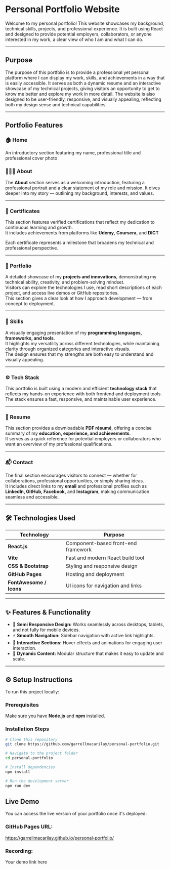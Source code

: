 #  Personal Portfolio Website

Welcome to my personal portfolio! This website showcases my background, technical skills, projects, and professional experience. It is built using React and designed to provide potential employers, collaborators, or anyone interested in my work, a clear view of who I am and what I can do.

---

## Purpose

The purpose of this portfolio is to provide a professional yet personal platform where I can display my work, skills, and achievements in a way that is easily accessible. It serves as both a dynamic resume and an interactive showcase of my technical projects, giving visitors an opportunity to get to know me better and explore my work in more detail. The website is also designed to be user-friendly, responsive, and visually appealing, reflecting both my design sense and technical capabilities.

---

## Portfolio Features

### 🏠 Home
An introductory section featuring my name, professional title and professional cover photo 

### 👨🏻‍💻 About
The **About** section serves as a welcoming introduction, featuring a professional portrait and a clear statement of my role and mission. It dives deeper into my story — outlining my background, interests, and values.  

---

### 🪪 Certificates
This section features verified certifications that reflect my dedication to continuous learning and growth.  
It includes achievements from platforms like **Udemy**, **Coursera**, and **DICT**

Each certificate represents a milestone that broadens my technical and professional perspective.

---

### 💼 Portfolio
A detailed showcase of my **projects and innovations**, demonstrating my technical ability, creativity, and problem-solving mindset.  
Visitors can explore the technologies I use, read short descriptions of each project, and access live demos or GitHub repositories.  
This section gives a clear look at how I approach development — from concept to deployment.

---

### 🧠 Skills
A visually engaging presentation of my **programming languages, frameworks, and tools**.  
It highlights my versatility across different technologies, while maintaining clarity through organized categories and interactive visuals.  
The design ensures that my strengths are both easy to understand and visually appealing.

---

### ⚙️ Tech Stack
This portfolio is built using a modern and efficient **technology stack** that reflects my hands-on experience with both frontend and deployment tools.  
The stack ensures a fast, responsive, and maintainable user experience.

---

### 📄 Resume
This section provides a downloadable **PDF résumé**, offering a concise summary of my **education, experience, and achievements**.  
It serves as a quick reference for potential employers or collaborators who want an overview of my professional qualifications.

---

### 📬 Contact
The final section encourages visitors to connect — whether for collaborations, professional opportunities, or simply sharing ideas.  
It includes direct links to my **email** and professional profiles such as **LinkedIn, GitHub, Facebook,** and **Instagram**, making communication seamless and accessible.

---

## 🛠️ Technologies Used

| Technology | Purpose |
|-------------|----------|
| **React.js** | Component-based front-end framework |
| **Vite** | Fast and modern React build tool |
| **CSS & Bootstrap** | Styling and responsive design |
| **GitHub Pages** | Hosting and deployment |
| **FontAwesome / Icons** | UI icons for navigation and links |

---

## ✨ Features & Functionality

- 🎨 **Semi Responsive Design:** Works seamlessly across desktops, tablets, and not fully for mobile devices. 
- ⚡ **Smooth Navigation:** Sidebar navigation with active link highlights.  
- 💬 **Interactive Sections:** Hover effects and animations for engaging user interaction.  
- 📁 **Dynamic Content:** Modular structure that makes it easy to update and scale.

---

## ⚙️ Setup Instructions
To run this project locally:

### **Prerequisites**
Make sure you have **Node.js** and **npm** installed.

### **Installation Steps**
```bash
# Clone this repository
git clone https://github.com/garrellmacarilay/personal-portfolio.git

# Navigate to the project folder
cd personal-portfolio

# Install dependencies
npm install

# Run the development server
npm run dev
```

## Live Demo
You can access the live version of your portfolio once it's deployed:

### GitHub Pages URL:
https://garrellmacarilay.github.io/personal-portfolio/

### Recording:
Your demo link here
